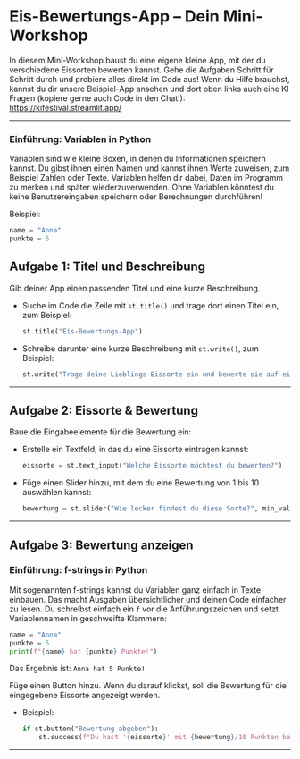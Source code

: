 # Eis-Bewertungs-App – Dein Mini-Workshop

In diesem Mini-Workshop baust du eine eigene kleine App, mit der du verschiedene Eissorten bewerten kannst. Gehe die Aufgaben Schritt für Schritt durch und probiere alles direkt im Code aus! Wenn du Hilfe brauchst, kannst du dir unsere Beispiel-App ansehen und dort oben links auch eine KI Fragen (kopiere gerne auch Code in den Chat!): https://kifestival.streamlit.app/

---

### Einführung: Variablen in Python

Variablen sind wie kleine Boxen, in denen du Informationen speichern kannst. Du gibst ihnen einen Namen und kannst ihnen Werte zuweisen, zum Beispiel Zahlen oder Texte. Variablen helfen dir dabei, Daten im Programm zu merken und später wiederzuverwenden. Ohne Variablen könntest du keine Benutzereingaben speichern oder Berechnungen durchführen!

Beispiel:
```python
name = "Anna"
punkte = 5
```

## Aufgabe 1: Titel und Beschreibung

Gib deiner App einen passenden Titel und eine kurze Beschreibung.

- Suche im Code die Zeile mit `st.title()` und trage dort einen Titel ein, zum Beispiel:
  ```python
  st.title("Eis-Bewertungs-App")
  ```
- Schreibe darunter eine kurze Beschreibung mit `st.write()`, zum Beispiel:
  ```python
  st.write("Trage deine Lieblings-Eissorte ein und bewerte sie auf einer Skala von 1 bis 10!")
  ```

---

## Aufgabe 2: Eissorte & Bewertung

Baue die Eingabeelemente für die Bewertung ein:

- Erstelle ein Textfeld, in das du eine Eissorte eintragen kannst:
  ```python
  eissorte = st.text_input("Welche Eissorte möchtest du bewerten?")
  ```
- Füge einen Slider hinzu, mit dem du eine Bewertung von 1 bis 10 auswählen kannst:
  ```python
  bewertung = st.slider("Wie lecker findest du diese Sorte?", min_value=1, max_value=10, value=5)
  ```

---

## Aufgabe 3: Bewertung anzeigen

### Einführung: f-strings in Python

Mit sogenannten f-strings kannst du Variablen ganz einfach in Texte einbauen. Das macht Ausgaben übersichtlicher und deinen Code einfacher zu lesen. Du schreibst einfach ein `f` vor die Anführungszeichen und setzt Variablennamen in geschweifte Klammern:

```python
name = "Anna"
punkte = 5
print(f"{name} hat {punkte} Punkte!")
```

Das Ergebnis ist: `Anna hat 5 Punkte!`


Füge einen Button hinzu. Wenn du darauf klickst, soll die Bewertung für die eingegebene Eissorte angezeigt werden.

- Beispiel:
  ```python
  if st.button("Bewertung abgeben"):
      st.success(f"Du hast '{eissorte}' mit {bewertung}/10 Punkten bewertet!")
  ```

---

